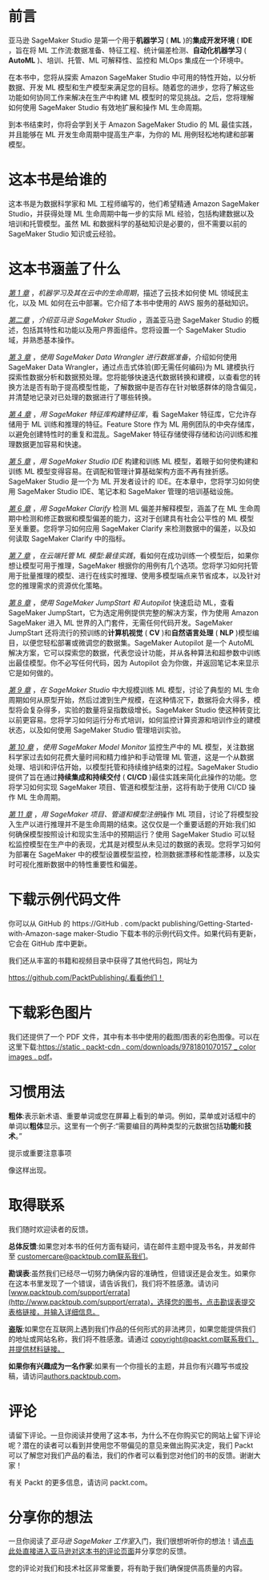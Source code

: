 <title>B17447_Preface_ePub_RK</title>

# 前言

亚马逊 SageMaker Studio 是第一个用于**机器学习** ( **ML** )的**集成开发环境** ( **IDE** ，旨在将 ML 工作流:数据准备、特征工程、统计偏差检测、**自动化机器学习** ( **AutoML** )、培训、托管、ML 可解释性、监控和 MLOps 集成在一个环境中。

在本书中，您将从探索 Amazon SageMaker Studio 中可用的特性开始，以分析数据、开发 ML 模型和生产模型来满足您的目标。随着您的进步，您将了解这些功能如何协同工作来解决在生产中构建 ML 模型时的常见挑战。之后，您将理解如何使用 SageMaker Studio 有效地扩展和操作 ML 生命周期。

到本书结束时，你将会学到关于 Amazon SageMaker Studio 的 ML 最佳实践，并且能够在 ML 开发生命周期中提高生产率，为你的 ML 用例轻松地构建和部署模型。

# 这本书是给谁的

这本书是为数据科学家和 ML 工程师编写的，他们希望精通 Amazon SageMaker Studio，并获得处理 ML 生命周期中每一步的实际 ML 经验，包括构建数据以及培训和托管模型。虽然 ML 和数据科学的基础知识是必要的，但不需要以前的 SageMaker Studio 知识或云经验。

# 这本书涵盖了什么

[*第 1 章*](B17447_01_ePub_RK.xhtml#_idTextAnchor013) ，*机器学习及其在云中的生命周期*，描述了云技术如何使 ML 领域民主化，以及 ML 如何在云中部署。它介绍了本书中使用的 AWS 服务的基础知识。

[*第二章*](B17447_02_ePub_RK.xhtml#_idTextAnchor025) ，*介绍亚马逊 SageMaker Studio* ，涵盖亚马逊 SageMaker Studio 的概述，包括其特性和功能以及用户界面组件。您将设置一个 SageMaker Studio 域，并熟悉基本操作。

[*第 3 章*](B17447_03_ePub_RK.xhtml#_idTextAnchor043) ，*使用 SageMaker Data Wrangler 进行数据准备*，介绍如何使用 SageMaker Data Wrangler，通过点击式体验(即无需任何编码)为 ML 建模执行探索性数据分析和数据预处理。您将能够快速迭代数据转换和建模，以查看您的转换方法是否有助于提高模型性能，了解数据中是否存在针对敏感群体的隐含偏见，并清楚地记录对已处理的数据进行了哪些转换。

[*第 4 章*](B17447_04_ePub_RK.xhtml#_idTextAnchor063) ，*用 SageMaker 特征库构建特征库*，看 SageMaker 特征库，它允许存储用于 ML 训练和推理的特征。Feature Store 作为 ML 用例团队的中央存储库，以避免创建特性时的重复和混乱。SageMaker 特征存储使得存储和访问训练和推理数据更加容易和快速。

[*第 5 章*](B17447_05_ePub_RK.xhtml#_idTextAnchor077) ，*用 SageMaker Studio IDE* 构建和训练 ML 模型，着眼于如何使构建和训练 ML 模型变得容易。在调配和管理计算基础架构方面不再有挫折感。SageMaker Studio 是一个为 ML 开发者设计的 IDE。在本章中，您将学习如何使用 SageMaker Studio IDE、笔记本和 SageMaker 管理的培训基础设施。

[*第 6 章*](B17447_06_ePub_RK.xhtml#_idTextAnchor090) ，*用 SageMaker Clarify* 检测 ML 偏差并解释模型，涵盖了在 ML 生命周期中检测和修正数据和模型偏差的能力，这对于创建具有社会公平性的 ML 模型至关重要。您将学习如何应用 SageMaker Clarify 来检测数据中的偏差，以及如何读取 SageMaker Clarify 中的指标。

[*第 7 章*](B17447_07_ePub_RK.xhtml#_idTextAnchor099) ，*在云端托管 ML 模型:最佳实践*，看如何在成功训练一个模型后，如果你想让模型可用于推理，SageMaker 根据你的用例有几个选项。您将学习如何托管用于批量推理的模型、进行在线实时推理、使用多模型端点来节省成本，以及针对您的推理需求的资源优化策略。

[*第 8 章*](B17447_08_ePub_RK.xhtml#_idTextAnchor108) ，*使用 SageMaker JumpStart 和 Autopilot* 快速启动 ML，查看 SageMaker JumpStart，它为选定用例提供完整的解决方案，作为使用 Amazon SageMaker 进入 ML 世界的入门套件，无需任何代码开发。SageMaker JumpStart 还将流行的预训练的**计算机视觉** ( **CV** )和**自然语言处理** ( **NLP** )模型编目，以便您轻松部署或微调您的数据集。SageMaker Autopilot 是一个 AutoML 解决方案，它可以探索您的数据，代表您设计功能，并从各种算法和超参数中训练出最佳模型。你不必写任何代码，因为 Autopilot 会为你做，并返回笔记本来显示它是如何做的。

[*第 9 章*](B17447_09_ePub_RK.xhtml#_idTextAnchor125) ，*在 SageMaker Studio* 中大规模训练 ML 模型，讨论了典型的 ML 生命周期如何从原型开始，然后过渡到生产规模，在这种情况下，数据将会大得多，模型将会复杂得多，实验的数量将呈指数级增长。SageMaker Studio 使这种转变比以前更容易。您将学习如何运行分布式培训，如何监控计算资源和培训作业的建模状态，以及如何使用 SageMaker Studio 管理培训实验。

[*第 10 章*](B17447_10_ePub_RK.xhtml#_idTextAnchor134) ，*使用 SageMaker Model Monitor* 监控生产中的 ML 模型，关注数据科学家过去如何花费大量时间和精力维护和手动管理 ML 管道，这是一个从数据处理、培训和评估开始，以模型托管和持续维护结束的过程。SageMaker Studio 提供了旨在通过**持续集成和持续交付** ( **CI/CD** )最佳实践来简化此操作的功能。您将学习如何实现 SageMaker 项目、管道和模型注册，这将有助于使用 CI/CD 操作 ML 生命周期。

[*第 11 章*](B17447_11_ePub_RK.xhtml#_idTextAnchor144) ，*用 SageMaker 项目、管道和模型注册*操作 ML 项目，讨论了将模型投入生产以进行推理并不是生命周期的结束。这仅仅是一个重要话题的开始:我们如何确保模型按照设计和现实生活中的预期运行？使用 SageMaker Studio 可以轻松监控模型在生产中的表现，尤其是对模型从未见过的数据的表现。您将学习如何为部署在 SageMaker 中的模型设置模型监控，检测数据漂移和性能漂移，以及实时可视化推断数据中的特性重要性和偏差。

# 下载示例代码文件

你可以从 GitHub 的 https://GitHub . com/packt publishing/Getting-Started-with-Amazon-sage maker-Studio 下载本书的示例代码文件。如果代码有更新，它会在 GitHub 库中更新。

我们还从丰富的书籍和视频目录中获得了其他代码包，网址为

https://github.com/PacktPublishing/.看看他们！

# 下载彩色图片

我们还提供了一个 PDF 文件，其中有本书中使用的截图/图表的彩色图像。可以在这里下载:[https://static . packt-cdn . com/downloads/9781801070157 _ color images . pdf](https://static.packt-cdn.com/downloads/9781801070157_ColorImages.pdf)。

# 习惯用法

**粗体**:表示新术语、重要单词或您在屏幕上看到的单词。例如，菜单或对话框中的单词以**粗体**显示。这里有一个例子:“需要编目的两种类型的元数据包括**功能**和**技术**。”

提示或重要注意事项

像这样出现。

# 取得联系

我们随时欢迎读者的反馈。

**总体反馈**:如果您对本书的任何方面有疑问，请在邮件主题中提及书名，并发邮件至 customercare@packtpub.com联系我们。

**勘误表**:虽然我们已经尽一切努力确保内容的准确性，但错误还是会发生。如果你在这本书里发现了一个错误，请告诉我们，我们将不胜感激。请访问[www.packtpub.com/support/errata](http://www.packtpub.com/support/errata)，选择您的图书，点击勘误表提交表格链接，并输入详细信息。

**盗版**:如果您在互联网上遇到我们作品的任何形式的非法拷贝，如果您能提供我们的地址或网站名称，我们将不胜感激。请通过 copyright@packt.com[联系我们，并提供材料链接。](mailto:copyright@packt.com)

**如果你有兴趣成为一名作家**:如果有一个你擅长的主题，并且你有兴趣写书或投稿，请访问[authors.packtpub.com](http://authors.packtpub.com)。

# 评论

请留下评论。一旦你阅读并使用了这本书，为什么不在你购买它的网站上留下评论呢？潜在的读者可以看到并使用您不带偏见的意见来做出购买决定，我们 Packt 可以了解您对我们产品的看法，我们的作者可以看到您对他们的书的反馈。谢谢大家！

有关 Packt 的更多信息，请访问 packt.com。

# 分享你的想法

一旦你阅读了*亚马逊 SageMaker 工作室*入门，我们很想听听你的想法！请[点击此处直接进入亚马逊对这本书的评论页面](https://packt.link/r/1-801-07015-6)并分享您的反馈。

您的评论对我们和技术社区非常重要，将有助于我们确保提供高质量的内容。